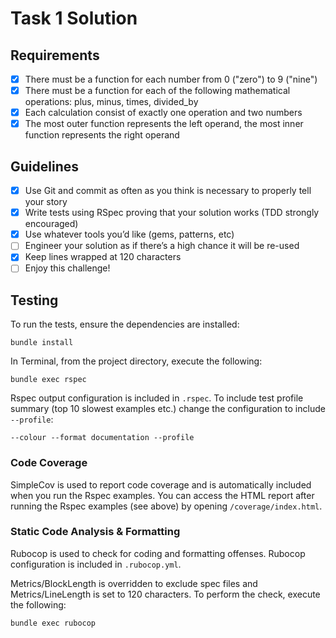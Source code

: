 # Task 1 Solution

## Requirements

- [x] There must be a function for each number from 0 ("zero") to 9 ("nine")
- [x] There must be a function for each of the following mathematical operations: plus, minus, times, divided_by
- [x] Each calculation consist of exactly one operation and two numbers
- [x] The most outer function represents the left operand, the most inner function represents the right operand

## Guidelines

- [x] Use Git and commit as often as you think is necessary to properly tell your story
- [x] Write tests using RSpec proving that your solution works (TDD strongly encouraged)
- [x] Use whatever tools you’d like (gems, patterns, etc)
- [ ] Engineer your solution as if there’s a high chance it will be re-used
- [x] Keep lines wrapped at 120 characters
- [ ] Enjoy this challenge!

## Testing

To run the tests, ensure the dependencies are installed:
```
bundle install
```

In Terminal, from the project directory, execute the following:
```
bundle exec rspec
```

Rspec output configuration is included in `.rspec`. To include test profile summary (top 10 slowest examples etc.) change the configuration to include `--profile`:

```
--colour --format documentation --profile
```

### Code Coverage

SimpleCov is used to report code coverage and is automatically included when you run the Rspec examples. You can access the HTML report after running the Rspec examples (see above) by opening `/coverage/index.html`.

### Static Code Analysis & Formatting

Rubocop is used to check for coding and formatting offenses. Rubocop configuration is included in `.rubocop.yml`.

Metrics/BlockLength is overridden to exclude spec files and Metrics/LineLength is set to 120 characters. To perform the check, execute the following:
```
bundle exec rubocop
```
